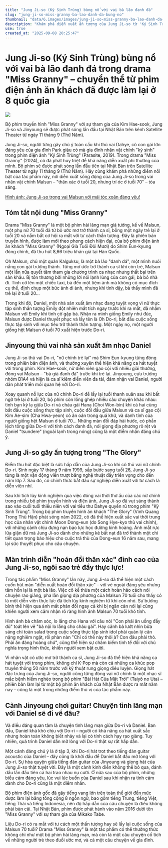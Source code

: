 ```yaml
---
title: "Jung Ji-so (Ký Sinh Trùng) bùng nổ với vai bà lão đanh đá"
slug: "jung-ji-so-miss-granny-ba-lao-danh-da-bung-no"
thumbnail: "data/6.images/images/jung-ji-so-miss-granny-ba-lao-danh-da-bung-no.webp"
description: "Khám phá diễn xuất ấn tượng của Jung Ji-so từ 'Ký Sinh Trùng' trong vai 'bà già đanh đá' của drama 'Miss Granny' và những điểm hấp dẫn của bộ phim chuyển thể này."
use: true
created_at: "2025-09-08 20:25:47"
---
```


# Jung Ji-so (Ký Sinh Trùng) bùng nổ với vai bà lão đanh đá trong drama "Miss Granny" – chuyển thể từ phim điện ảnh ăn khách đã được làm lại ở 8 quốc gia

![](/images/20250908-01290107-the_tv-000-1-view.webp)

Bộ phim truyền hình "Miss Granny" với sự tham gia của Kim Hae-sook, Jung Ji-so và Jinyoung sẽ được phát sóng lần đầu tại Nhật Bản trên kênh Satellite Theater từ ngày 11 tháng 9 (Thứ Năm).

Jung Ji-so, người từng gây chú ý toàn cầu khi thủ vai Dahye, cô con gái lớn đáng yêu của gia đình Park giàu có mà gia đình nhân vật chính "ký sinh" trong phim điện ảnh "Ký Sinh Trùng" (Parasite, 2019). Trong drama "Miss Granny" (2024), cô đã phát huy triệt để khả năng diễn xuất phi thường của mình. Bộ phim sẽ được phát sóng lần đầu tiên tại Nhật Bản trên Satellite Theater từ ngày 11 tháng 9 (Thứ Năm). Hãy cùng khám phá những điểm nổi bật của tác phẩm này, nơi diễn xuất sống động của Jung Ji-so trong vai nhân vật chính Malsun – "thân xác ở tuổi 20, nhưng trí óc ở tuổi 70" – tỏa sáng.

[Hình ảnh: Jung Ji-so trong vai Malsun với mái tóc xoăn đáng yêu!](https://thetv.jp/news/detail/1290107/15217033/?utm_source=news.yahoo.co.jp&utm_medium=referral&utm_campaign=related_link&utm_content=1290107)

## Tóm tắt nội dung "Miss Granny"

Drama "Miss Granny" là một bộ phim hài lãng mạn giả tưởng, kể về Malsun, một phụ nữ 70 tuổi đã từ bỏ ước mơ trở thành ca sĩ, bỗng một ngày trẻ lại ở tuổi 20 và nắm bắt cơ hội ra mắt với tư cách thần tượng. Đây là phiên bản truyền hình, được làm mới theo phong cách hiện đại, của bộ phim điện ảnh ăn khách "Miss Granny" (Ngoại Già Tuổi Đôi Mươi) do Shim Eun-kyung đóng chính, đã thu hút 8,66 triệu khán giả tại Hàn Quốc.

Oh Malsun, chủ một quán Kalguksu, là một bà lão "đanh đá", một mình nuôi nấng con gái trưởng thành. Từng mơ ước trở thành ca sĩ khi còn trẻ, Malsun một lần nữa quyết tâm tham gia chương trình ca nhạc nhưng thất bại trên sân khấu. Bị tổn thương bởi những lời nói lạnh lùng của con gái, bà bỏ nhà đi. Tình cờ lên một chiếc taxi, bà đến một tiệm ảnh mà không có mục đích cụ thể, định chụp một bức ảnh di ảnh, nhưng khi tỉnh dậy, bà thấy mình đã trẻ lại ở tuổi 20...

Trong khi đó, Daniel, một nhà sản xuất âm nhạc đang tuyệt vọng vì nữ thực tập sinh thần tượng Emily đột nhiên mất tích ngay trước khi ra mắt, đã nhầm Malsun với Emily khi tình cờ gặp bà. Nhận ra mình giống Emily như đúc, Malsun được Daniel thuyết phục và lấy tên là Oh Do-ri, bắt đầu cuộc sống thực tập sinh với mục tiêu trở thành thần tượng. Một ngày nọ, một người giống hệt Malsun ở tuổi 70 xuất hiện trước Do-ri.

## Jinyoung thủ vai nhà sản xuất âm nhạc Daniel

Jung Ji-so thủ vai Do-ri, "nữ chính trẻ lại" mà Shim Eun-kyung từng đóng trong phiên bản điện ảnh, và thường xuyên thể hiện khả năng ca hát tuyệt vời trong phim. Kim Hae-sook, nữ diễn viên gạo cội với nhiều giải thưởng, đóng vai Malsun – "bà già đanh đá" trước khi trẻ lại. Jinyoung, cựu trưởng nhóm B1A4 và hiện là ca sĩ kiêm diễn viên đa tài, đảm nhận vai Daniel, người dần phát triển mối quan hệ với Do-ri.

Xoay quanh nỗ lực của nữ chính Do-ri để lấy lại tuổi thanh xuân sau khi bất ngờ trẻ lại ở tuổi 20, bộ phim còn lồng ghép nhiều câu chuyện khác nhau: tình bạn kỳ lạ giữa Do-ri và cháu gái Hana (Choi Won-bin) khi cả hai cùng bắt đầu cuộc sống thực tập sinh, cuộc đối đầu giữa Malsun và ca sĩ gạo cội Kim Ae-sim (Cha Hwa-yeon) có ân oán trong quá khứ, và danh tính của người giống hệt Malsun ở tuổi 70… Những màn đối đáp hài hước, có phần lệch tông giữa Do-ri với tính cách đanh đá, nói giọng địa phương rõ rệt và Daniel "tsundere" (ngoài lạnh trong nóng) cũng là một điểm nhấn đáng chú ý.

## Jung Ji-so gây ấn tượng trong "The Glory"

Điểm thu hút đặc biệt là sức hấp dẫn của Jung Ji-so khi cô thủ vai nữ chính Do-ri. Sinh ngày 17 tháng 9 năm 1999, sắp bước sang tuổi 26, Jung Ji-so từng là một vận động viên trượt băng nghệ thuật đầy triển vọng cho đến năm lớp 7. Sau đó, cô chính thức bắt đầu sự nghiệp diễn xuất với tư cách là diễn viên nhí.

Sau khi tích lũy kinh nghiệm qua việc đóng vai thời thơ ấu của các nữ chính trong nhiều bộ phim truyền hình và điện ảnh, Jung Ji-so đã vụt sáng thành sao vào cuối tuổi thiếu niên với vai tiểu thư Dahye quyến rũ trong phim "Ký Sinh Trùng". Trong bộ phim truyền hình ăn khách "The Glory" (Vinh Quang Trong Thù Hận) phát sóng năm 2022, cô đã thể hiện xuất sắc vai thời trung học của nhân vật chính Moon Dong-eun (do Song Hye-kyo thủ vai chính), với những cảnh chịu đựng nạn bạo lực học đường kinh hoàng. Ánh mắt rực lửa giận dữ mà Jung Ji-so dành cho những kẻ bắt nạt đã trở thành một chi tiết quan trọng báo hiệu cho cuộc trả thù của Dong-eun 16 năm sau, mang lại sức thuyết phục cho câu chuyện.

## Màn trình diễn "hoán đổi thân xác" đỉnh cao của Jung Ji-so, ngôi sao trẻ đầy thực lực!

Trong tác phẩm "Miss Granny" lần này, Jung Ji-so đã thể hiện một cách cuốn hút màn "diễn xuất hoán đổi thân xác" – với vẻ ngoài đáng yêu nhưng tâm hồn lại là một bà lão. Việc cô kế thừa một cách hoàn hảo cách nói chuyện rao giảng, pha lẫn giọng địa phương của Malsun 70 tuổi cho thấy cô là một diễn viên thực lực đã tích lũy kinh nghiệm từ khi còn nhỏ. Sự bướng bỉnh thể hiện qua ánh mắt phản đối ngay cả khi bị ngăn cản nói lại cũng khiến người xem cảm nhận rõ ràng hình ảnh Malsun 70 tuổi khó tính.

Hình ảnh bà chăm sóc, lo lắng cho Hana với câu nói "Con phải ăn uống đầy đủ" toát lên vẻ "bà nội lo lắng cho cháu gái". Hay cảnh bà lướt nhìn bữa sáng chỉ toàn salad trong cuộc sống thực tập sinh idol phải quản lý cân nặng nghiêm ngặt, rồi phàn nàn "Chỉ có thế này thôi à? Con đâu phải thỏ. Phải ăn đàng hoàng chứ", cũng thể hiện sự châm biếm tinh tế đối với chủ nghĩa trọng hình thức, khiến người xem bật cười.

Vì nhân vật có ước mơ trở thành ca sĩ, Jung Ji-so đã thể hiện khả năng ca hát tuyệt vời trong phim, không chỉ K-Pop mà còn cả những ca khúc pop truyền thống 50 năm trước với kỹ thuật rung giọng điêu luyện. Giọng hát đặc trưng của Jung Ji-so, người cũng từng đóng vai nữ chính là một nhạc sĩ mắc bệnh hiểm nghèo trong bộ phim "Bài Hát Của Mặt Trời" (Taiyō no Uta) – phiên bản làm lại từ một bộ phim ăn khách của Nhật Bản được ra mắt năm nay – cũng là một trong những điểm thú vị của tác phẩm này.

## Cảnh Jinyoung chơi guitar! Chuyện tình lãng mạn với Daniel sẽ đi về đâu?

Và điều đáng quan tâm là chuyện tình lãng mạn giữa Do-ri và Daniel. Ban đầu, Daniel khá khó chịu với Do-ri – người có khả năng ca hát xuất sắc nhưng hoàn toàn không biết nhảy và lại có tính cách hay rao giảng. Tuy nhiên, quá trình Daniel dần mở lòng với Do-ri thật sự rất hấp dẫn.

Một cảnh đáng chú ý là ở tập 3, khi Do-ri hát trot theo tiếng đàn guitar acoustic của Daniel – đây cũng là khởi đầu để Daniel bắt đầu mở lòng với Do-ri. Sự hòa quyện giữa tiếng đàn guitar của Jinyoung và giọng hát của Jung Ji-so thật tuyệt vời. Đây là một cảnh kinh điển không thể bỏ qua, đánh dấu lần đầu tiên cả hai trao nhau nụ cười. Ở nửa sau của bộ phim, những biểu cảm đáng yêu, lúc vui lúc buồn của Daniel sau khi nhận ra tình cảm dành cho Do-ri cũng là một điểm nhấn.

Bộ phim điện ảnh gốc đã gây tiếng vang lớn trên toàn thế giới đến mức được làm lại bằng tổng cộng 8 ngôn ngữ, bao gồm tiếng Trung, tiếng Việt, tiếng Thái và tiếng Indonesia, nên độ hấp dẫn của câu chuyện là điều không phải bàn cãi. Tại Nhật Bản, phim được phát hành vào năm 2016 dưới tên "Miss Granny" với sự tham gia của Mikako Tabe.

Liệu Do-ri có ra mắt với tư cách một thần tượng hay sẽ lấy lại cuộc sống của Malsun 70 tuổi? Drama "Miss Granny" là một tác phẩm có thể thưởng thức không chỉ như một bộ phim hài lãng mạn, mà còn là một câu chuyện cổ tích về những người trẻ theo đuổi ước mơ, và cả một câu chuyện về gia đình.